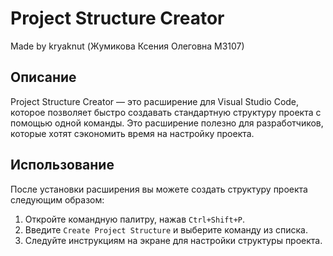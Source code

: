 # Project Structure Creator

Made by kryaknut (Жумикова Ксения Олеговна M3107)

## Описание

Project Structure Creator — это расширение для Visual Studio Code, которое позволяет быстро создавать стандартную структуру проекта с помощью одной команды. Это расширение полезно для разработчиков, которые хотят сэкономить время на настройку проекта.

## Использование

После установки расширения вы можете создать структуру проекта следующим образом:

1. Откройте командную палитру, нажав `Ctrl+Shift+P`.
2. Введите `Create Project Structure` и выберите команду из списка.
3. Следуйте инструкциям на экране для настройки структуры проекта.

